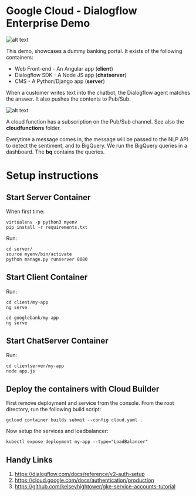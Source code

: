 # Google Cloud - Dialogflow Enterprise Demo

![alt text](https://github.com/savelee/kube-django-ng/blob/master/images/architecture1.png "Containers")

This demo, showcases a dummy banking portal.
It exists of the following containers:

* Web Front-end - An Angular app (**client**)
* Dialogflow SDK - A Node JS app (**chatserver**)
* CMS - A Python/Django app (**server**)

When a customer writes text into the chatbot, the Dialogflow agent matches the answer.
It also pushes the contents to Pub/Sub.

![alt text](https://github.com/savelee/kube-django-ng/blob/master/images/architecture2.png "Cloud Function")


A cloud function has a subscription on the Pub/Sub channel.
See also the **cloudfunctions** folder.

Everytime a message comes in, the message will be passed to the NLP API to detect the sentiment,
and to BigQuery. We run the BigQuery queries in a dashboard.
The **bq** contains the queries.

# Setup instructions

## Start Server Container

When first time:

```
virtualenv -p python3 myenv
pip install -r requirements.txt
```

Run:

```
cd server/
source myenv/bin/activate
python manage.py runserver 8080
```

## Start Client Container

Run:

```
cd client/my-app
ng serve
```

```
cd googlebank/my-app
ng serve
```

## Start ChatServer Container

Run:

```
cd clientserver/my-app
node app.js
```

## Deploy the containers with Cloud Builder

First remove deployment and service from the console. 
From the root directory, run the following build script:

`gcloud container builds submit --config cloud.yaml .`

Now setup the services and loadbalancer:

`kubectl expose deployment my-app --type="LoadBalancer"`


## Handy Links

1. https://dialogflow.com/docs/reference/v2-auth-setup
2. https://cloud.google.com/docs/authentication/production
3. https://github.com/kelseyhightower/gke-service-accounts-tutorial

